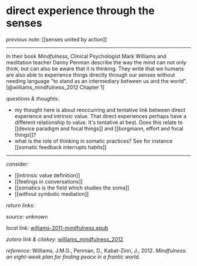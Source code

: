 # direct experience through the senses

_previous note:_ [[senses united by action]]

---

In their book _Mindfulness_, Clinical Psychologist Mark Williams and meditation teacher Danny Penman describe the way the mind can not only think, but can also be aware that it is thinking. They write that we humans are also able to experience things directly through our senses without needing language "to stand as an intermediary between us and the world".[@williams_mindfulness_2012 Chapter 1]

_questions & thoughts:_

- my thought here is about reoccurring and tentative link between direct experience and intrinsic value. That direct experiences perhaps have a different relationship to value. It's tentative at best. Does this relate to [[device paradigm and focal things]] and [[borgmann, effort and focal things]]?
- what is the role of thinking in somatic practices? See for instance [[somatic feedback interrupts habits]]
--- 

_consider:_ 

- [[intrinsic value definition]]
- [[feelings in conversations]]
- [[somatics is the field which studies the soma]]
- [[without symbolic mediation]]


_return links:_

_source:_ unknown   

_local link:_ [williams-2011-mindfulness.epub](hook://file/lOoqgoNjj?p=RHJvcGJveC9iaWJsaW9ncmFwaHkgcGRmcw==&n=williams-2011-mindfulness.epub)

_zotero link & citekey:_ [williams_mindfulness_2012](zotero://select/items/1_8HMTEX6L)

_reference:_ Williams, J.M.G., Penman, D., Kabat-Zinn, J., 2012. _Mindfulness: an eight-week plan for finding peace in a frantic world_.


